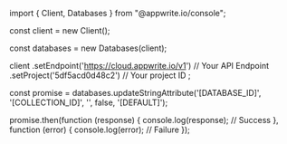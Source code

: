 import { Client, Databases } from "@appwrite.io/console";

const client = new Client();

const databases = new Databases(client);

client
    .setEndpoint('https://cloud.appwrite.io/v1') // Your API Endpoint
    .setProject('5df5acd0d48c2') // Your project ID
;

const promise = databases.updateStringAttribute('[DATABASE_ID]', '[COLLECTION_ID]', '', false, '[DEFAULT]');

promise.then(function (response) {
    console.log(response); // Success
}, function (error) {
    console.log(error); // Failure
});